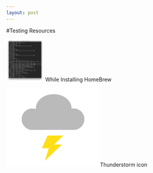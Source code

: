 ```yaml
---
layout: post
---
```

#Testing Resources

<img src="/Resources/2015-12-31/InstallingHomeBrew.png" width="100px" class="l-img">
While Installing HomeBrew

<img src="/Resources/2015-12-31/Thunderstorm.png" class="r-img">Thunderstorm icon